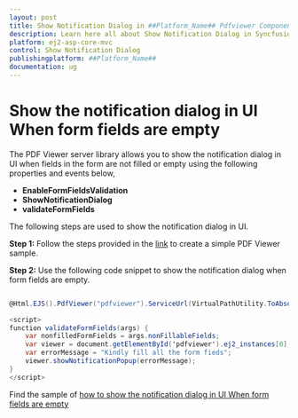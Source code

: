 ```yaml
---
layout: post
title: Show Notification Dialog in ##Platform_Name## Pdfviewer Component
description: Learn here all about Show Notification Dialog in Syncfusion ##Platform_Name## Pdfviewer component of Syncfusion Essential JS 2 and more.
platform: ej2-asp-core-mvc
control: Show Notification Dialog
publishingplatform: ##Platform_Name##
documentation: ug
---
```



# Show the notification dialog in UI When form fields are empty

The PDF Viewer server library allows you to show the notification dialog in UI when fields in the form are not filled or empty using the following properties and events below,

* **EnableFormFieldsValidation**
* **ShowNotificationDialog**
* **validateFormFields**

The following steps are used to show the notification dialog in UI.

**Step 1:** Follow the steps provided in the [link](https://ej2.syncfusion.com/aspnetmvc/documentation/pdfviewer/getting-started/) to create a simple PDF Viewer sample.

**Step 2:** Use the following code snippet to show the notification dialog when form fields are empty.

```cs

@Html.EJS().PdfViewer("pdfviewer").ServiceUrl(VirtualPathUtility.ToAbsolute("~/PdfViewer/")).DocumentPath("FormFillingDocument.pdf").ValidateFormFields("validateFormFields").EnableFormFieldsValidation(true).ShowNotificationDialog(false).Render()

<script>
function validateFormFields(args) {
    var nonfilledFormFields = args.nonFillableFields;
    var viewer = document.getElementById('pdfviewer').ej2_instances[0];
    var errorMessage = "Kindly fill all the form fieds";
    viewer.showNotificationPopup(errorMessage);
}
</script>

```

Find the sample of [how to show the notification dialog in UI When form fields are empty](https://www.syncfusion.com/downloads/support/directtrac/general/ze/MVC_SAMPLE_d50d2de6-1937239856.zip)